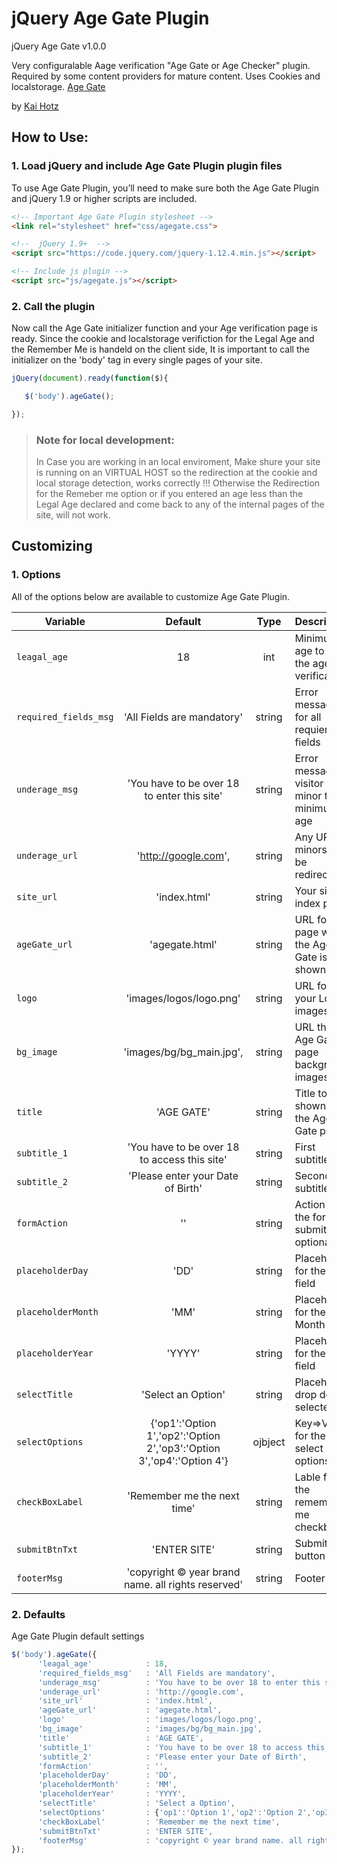 # jQuery Age Gate Plugin

 jQuery Age Gate v1.0.0

Very configuralable Aage verification "Age Gate or Age Checker" plugin.
Required by some content providers for mature content.
Uses Cookies and localstorage.
[Age Gate](https://github.com/KaiHotz/jQuery-Age-Gate-Plugin)

 by [Kai Hotz](https://github.com/KaiHotz)

## How to Use:

### 1. Load jQuery and include Age Gate Plugin plugin files

To use Age Gate Plugin, you’ll need to make sure both the Age Gate Plugin and jQuery 1.9 or higher scripts are included.

```html
<!-- Important Age Gate Plugin stylesheet -->
<link rel="stylesheet" href="css/agegate.css">

<!--  jQuery 1.9+  -->
<script src="https://code.jquery.com/jquery-1.12.4.min.js"></script>

<!-- Include js plugin -->
<script src="js/agegate.js"></script>
```


### 2. Call the plugin

Now call the Age Gate initializer function and your Age verification page is ready.
Since the cookie and localstorage verifiction for the Legal Age and the Remember Me is handeld on the client side,
It is important to call the initializer on the 'body' tag  in every single pages of your site.

```javascript
jQuery(document).ready(function($){

   $('body').ageGate();

});
```
> ### Note for local development:
> In Case you are working in an local enviroment, Make shure your site is running on an VIRTUAL HOST
> so the redirection at the cookie and local storage detection, works correctly !!!
> Otherwise the Redirection for the Remeber me option or if you entered an age less than the Legal Age declared and come back to any of the internal pages of the site, will not work.

## Customizing

### 1. Options

All of the options below are available to customize Age Gate Plugin.

| Variable              | Default                                                               | Type   | Description                                     |
| --------------------- |:---------------------------------------------------------------------:|:------:| ------------------------------------------------|
| `leagal_age`          | 18                                                                    | int    | Minimum age to pass the age verification        |
| `required_fields_msg` | 'All Fields are mandatory'                                            | string | Error message for all requiered fields          |
| `underage_msg`        | 'You have to be over 18 to enter this site'                           | string | Error message if visitor i minor the minimum age|
| `underage_url`        | 'http://google.com',                                                  | string | Any URL for minors to be redirected             |
| `site_url`            | 'index.html'                                                          | string | Your site index page                            |
| `ageGate_url`         | 'agegate.html'                                                        | string | URL for the page where the Age Gate is shown    |
| `logo`                | 'images/logos/logo.png'                                               | string | URL for your Logo images                        |
| `bg_image`            | 'images/bg/bg_main.jpg',                                              | string | URL the Age Gate page background images         |
| `title`               | 'AGE GATE'                                                            | string | Title to be shown on the Age Gate pages         |
| `subtitle_1`          | 'You have to be over 18 to access this site'                          | string | First subtitle                                  |
| `subtitle_2`          | 'Please enter your Date of Birth'                                     | string | Second subtitle                                 |
| `formAction`          | ''                                                                    | string | Action for the form submition , optional        |
| `placeholderDay`      | 'DD'                                                                  | string | Placeholder for the Day field                   |
| `placeholderMonth`    | 'MM'                                                                  | string | Placeholder for the Month field                 |
| `placeholderYear`     | 'YYYY'                                                                | string | Placeholder for the Year field                  |
| `selectTitle`         | 'Select an Option'                                                    | string | Placeholder drop down selecter                  |
| `selectOptions`       | {'op1':'Option 1','op2':'Option 2','op3':'Option 3','op4':'Option 4'} | ojbject| Key=>Value for the select options               |
| `checkBoxLabel`       | 'Remember me the next time'                                           | string | Lable for the remember me checkbox              |
| `submitBtnTxt`        | 'ENTER SITE'                                                          | string | Submit button text                              |
| `footerMsg`           | 'copyright © year brand name. all rights reserved'                    | string | Footer text                                     |


### 2. Defaults

Age Gate Plugin default settings

```javascript
$('body').ageGate({
      'leagal_age'            : 18,
      'required_fields_msg'   : 'All Fields are mandatory',
      'underage_msg'          : 'You have to be over 18 to enter this site',
      'underage_url'          : 'http://google.com',
      'site_url'              : 'index.html',
      'ageGate_url'           : 'agegate.html',
      'logo'                  : 'images/logos/logo.png',
      'bg_image'              : 'images/bg/bg_main.jpg',
      'title'                 : 'AGE GATE',
      'subtitle_1'            : 'You have to be over 18 to access this site',
      'subtitle_2'            : 'Please enter your Date of Birth',
      'formAction'            : '',
      'placeholderDay'        : 'DD',
      'placeholderMonth'      : 'MM',
      'placeholderYear'       : 'YYYY',
      'selectTitle'           : 'Select a Option',
      'selectOptions'         : {'op1':'Option 1','op2':'Option 2','op3':'Option 3','op4':'Option 4'},
      'checkBoxLabel'         : 'Remember me the next time',
      'submitBtnTxt'          : 'ENTER SITE',
      'footerMsg'             : 'copyright © year brand name. all rights reserved',
});
```

